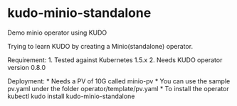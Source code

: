 # kudo-minio-standalone
Demo minio operator using KUDO

Trying to learn KUDO by creating a Minio(standalone) operator. 

Requirement:
	1. Tested against Kubernetes 1.5.x
	2. Needs KUDO operator version 0.8.0

Deployment:
	* Needs a PV of 10G called minio-pv
	* You can use the sample pv.yaml under the folder operator/template/pv.yaml
	* To install the operator
		kubectl kudo install kudo-minio-standalone

